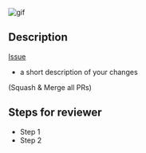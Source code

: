 ![gif]()
## Description
[Issue](https://github.com/Katz100/Final-Project/issues/NUMBER)
- a short description of your changes

(Squash & Merge all PRs)

## Steps for reviewer
- Step 1
- Step 2
